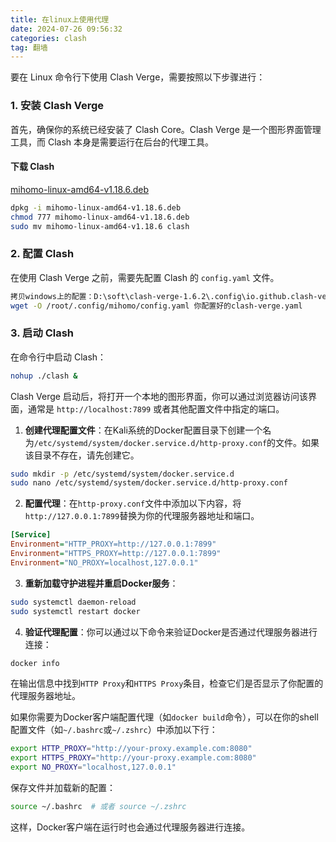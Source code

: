 ```yaml
---
title: 在linux上使用代理
date: 2024-07-26 09:56:32
categories: clash
tag: 翻墙
---
```

要在 Linux 命令行下使用 Clash Verge，需要按照以下步骤进行：

### 1. 安装 Clash Verge

首先，确保你的系统已经安装了 Clash Core。Clash Verge 是一个图形界面管理工具，而 Clash 本身是需要运行在后台的代理工具。

#### 下载 Clash

[mihomo-linux-amd64-v1.18.6.deb](../../resource/mihomo-linux-amd64-v1.18.6.deb)
```bash
dpkg -i mihomo-linux-amd64-v1.18.6.deb     
chmod 777 mihomo-linux-amd64-v1.18.6.deb 
sudo mv mihomo-linux-amd64-v1.18.6 clash
```

### 2. 配置 Clash
在使用 Clash Verge 之前，需要先配置 Clash 的 `config.yaml` 文件。

```bash
拷贝windows上的配置：D:\soft\clash-verge-1.6.2\.config\io.github.clash-verge-rev.clash-verge-rev/clash-verge.yaml
wget -O /root/.config/mihomo/config.yaml 你配置好的clash-verge.yaml
```
### 3. 启动 Clash
在命令行中启动 Clash：
```bash
nohup ./clash &
```
Clash Verge 启动后，将打开一个本地的图形界面，你可以通过浏览器访问该界面，通常是 `http://localhost:7899` 或者其他配置文件中指定的端口。



1. **创建代理配置文件**：在Kali系统的Docker配置目录下创建一个名为`/etc/systemd/system/docker.service.d/http-proxy.conf`的文件。如果该目录不存在，请先创建它。

```sh
sudo mkdir -p /etc/systemd/system/docker.service.d
sudo nano /etc/systemd/system/docker.service.d/http-proxy.conf
```

2. **配置代理**：在`http-proxy.conf`文件中添加以下内容，将`http://127.0.0.1:7899`替换为你的代理服务器地址和端口。

```ini
[Service]
Environment="HTTP_PROXY=http://127.0.0.1:7899"
Environment="HTTPS_PROXY=http://127.0.0.1:7899"
Environment="NO_PROXY=localhost,127.0.0.1"
```

3. **重新加载守护进程并重启Docker服务**：

```sh
sudo systemctl daemon-reload
sudo systemctl restart docker
```

4. **验证代理配置**：你可以通过以下命令来验证Docker是否通过代理服务器进行连接：

```sh
docker info
```

在输出信息中找到`HTTP Proxy`和`HTTPS Proxy`条目，检查它们是否显示了你配置的代理服务器地址。

如果你需要为Docker客户端配置代理（如`docker build`命令），可以在你的shell配置文件（如`~/.bashrc`或`~/.zshrc`）中添加以下行：

```sh
export HTTP_PROXY="http://your-proxy.example.com:8080"
export HTTPS_PROXY="http://your-proxy.example.com:8080"
export NO_PROXY="localhost,127.0.0.1"
```

保存文件并加载新的配置：

```sh
source ~/.bashrc  # 或者 source ~/.zshrc
```

这样，Docker客户端在运行时也会通过代理服务器进行连接。